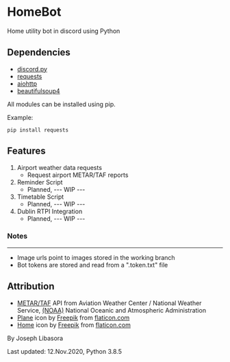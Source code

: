 
# HomeBot
Home utility bot in discord using Python

## Dependencies
- [discord.py](https://pypi.org/project/discord.py/)
- [requests](https://pypi.org/project/requests/)
- [aiohttp](https://pypi.org/project/aiohttp/)
- [beautifulsoup4](https://pypi.org/project/beautifulsoup4/)

All modules can be installed using pip.

Example:
```
pip install requests
```

## Features
1. Airport weather data requests
   - Request airport METAR/TAF reports
2. Reminder Script
   - Planned, --- WIP ---
3. Timetable Script
   - Planned, --- WIP ---
4. Dublin RTPI Integration
   - Planned, --- WIP ---

### Notes
----
- Image urls point to images stored in the working branch
- Bot tokens are stored and read from a ".token.txt" file

## Attribution
- [METAR/TAF](https://www.aviationweather.gov/) API from Aviation Weather Center / National Weather Service, [(NOAA)](https://www.noaa.gov/) National Oceanic and Atmospheric Administration
- [Plane](https://www.flaticon.com/free-icon/plane_129500) icon by [Freepik](https://www.flaticon.com/authors/freepik) from [flaticon.com](https://www.flaticon.com/)
- [Home](https://www.flaticon.com/free-icon/home_553416?term=home&page=1&position=45) icon by [Freepik](https://www.flaticon.com/authors/freepik) from [flaticon.com](https://www.flaticon.com/)

By Joseph Libasora

Last updated: 12.Nov.2020, Python 3.8.5
